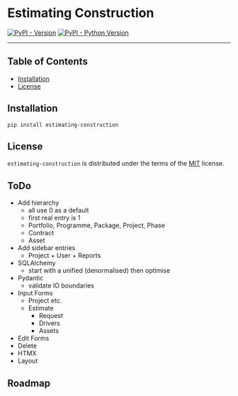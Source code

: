 # Estimating Construction

[![PyPI - Version](https://img.shields.io/pypi/v/estimating-construction.svg)](https://pypi.org/project/estimating-construction)
[![PyPI - Python Version](https://img.shields.io/pypi/pyversions/estimating-construction.svg)](https://pypi.org/project/estimating-construction)

-----

## Table of Contents

- [Installation](#installation)
- [License](#license)

## Installation

```console
pip install estimating-construction
```

## License

`estimating-construction` is distributed under the terms of the [MIT](https://spdx.org/licenses/MIT.html) license.


## ToDo

- Add hierarchy
    - all use 0 as a default
    - first real entry is 1
    - Portfolio, Programme, Package, Project, Phase
    - Contract
    - Asset
- Add sidebar entries
    - Project + User + Reports
- SQLAlchemy
    - start with a unified (denormalised) then optimise
- Pydantic
    - validate IO boundaries
- Input Forms
    - Project etc.
    - Estimate
        - Request
        - Drivers
        - Assets
- Edit Forms
- Delete
- HTMX
- Layout

## Roadmap

